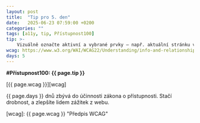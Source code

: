 ```yaml
---
layout: post
title:  "Tip pro 5. den"
date:   2025-06-23 07:59:00 +0200
categories: ""
tags: [a11y, tip, Přístupnost100]
tip: >- 
    Vizuálně označte aktivní a vybrané prvky – např. aktuální stránku v menu či krok ve formuláři. Pomáhá to v orientaci a snižuje nejistotu.
wcag: https://www.w3.org/WAI/WCAG22/Understanding/info-and-relationships
days: 5
---
```

**#Přístupnost100: {{ page.tip }}**

[{{ page.wcag }}][wcag]

{{ page.days }} dnů zbývá do účinnosti zákona o přístupnosti. Stačí drobnost, a zlepšíte lidem zážitek z webu.

[wcag]: {{ page.wcag }} "Předpis WCAG"
